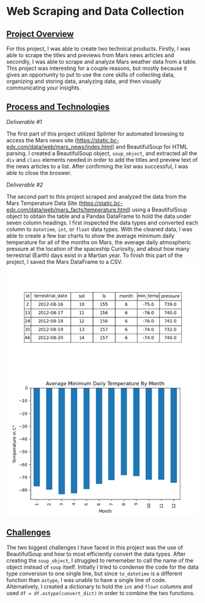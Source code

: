 # Web Scraping and Data Collection

<ins>Project Overview</ins>
-----


For this project, I was able to create two technical products. Firstly, I was able to scrape the titles and previews from Mars news articles and secondly, I was able to scrape and analyze Mars weather data from a table. This project was interesting for a couple reasons, but mostly because it gives an opportunity to put to use the core skills of collecting data, organizing and storing data, analyzing data, and then visually communicating your insights.
    

<ins>Process and Technologies</ins>
-----


*Deliverable #1*

The first part of this project utilized Splinter for automated browsing to access the Mars news site (https://static.bc-edx.com/data/web/mars_news/index.html) and BeautifulSoup for HTML parsing. I created a BeautifulSoup object, `soup_object`, and extracted all the `div` and `class` elements needed in order to add the titles and preview text of the news articles to a list. After confirming the list was successful, I was able to close the broswer.

*Deliverable #2*

The second part to this project scraped and analyzed the data from the Mars Temperature Data Site (https://static.bc-edx.com/data/web/mars_facts/temperature.html) using a BeautifulSoup object to obtain the table and a Pandas DataFrame to hold the data under seven column headings. I first inspected the data types and converted each column to `datetime`, `int`, or `float` data types. With the cleaned data, I was able to create a few bar charts to show the average minimum daily temperature for all of the months on Mars, the average daily atmospheric pressure at the location of the spaceship Curiosity, and about how many terrestrial (Earth) days exist in a Martian year. To finish this part of the project, I saved the Mars DataFrame to a CSV.![Mars Dataframe (First 5 Rows)](Images/mars_df.png)
![Minimum Temperature](Images/min_temp_chart.png)
    
<ins>Challenges</ins>
-----


The two biggest challenges I have faced in this project was the use of BeautifulSoup and how to most efficiently convert the data types. After creating the `soup_object`, I struggled to rememeber to call the name of the object instead of `soup` itself. Initially I tried to condense the code for the data type conversion to one single line, but since `to_datetime` is a different function than `astype`, I was unable to have a single line of code. Alternatively, I created a dictionary to hold the `int` and `float` columns and used `df = df.astype(convert_dict)` in order to combine the two functions.
